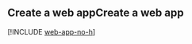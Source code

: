 ## <a name="create-a-web-app"></a><span data-ttu-id="b3076-101">Create a web app</span><span class="sxs-lookup"><span data-stu-id="b3076-101">Create a web app</span></span>

[!INCLUDE [web-app-no-h](app-service-web-create-web-app-no-h.md)]